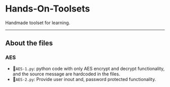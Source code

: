 # Hands-On-Toolsets
Handmade toolset for learning.

---

## About the files

### AES
- 📁`AES-1.py`: python code with only AES encrypt and decrypt functionality, and the source message are hardcoded in the files.
- 📁`AES-2.py`: Provide user inout and, password protected functionality.
